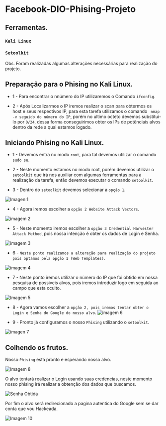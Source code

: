 # Facebook-DIO-Phising-Projeto
## Ferramentas.
###   ```Kali Linux```
###   ```Setoolkit```
Obs. Foram realizadas algumas alterações necessárias para realização do projeto.

## Preparação para o Phising no Kali Linux.

- 1 - Para encontrar o nnúmero do IP utilizaremos o Comando ```ifconfig```. 
 
- 2 - Após Localizarmos o IP iremos realizar o scan para obtermos os host e seus respectivos IP, para esta tarefa utilizamos o comando 
  ``` nmap -v seguido do número do IP```, porém no ultimo octeto devemos substitui-lo por ```0/24```, dessa forma conseguirimos obter os IPs de potênciais alvos 
 dentro da rede a qual estamos logado.

## Iniciando Phising no Kali Linux.

- 1 - Devemos entra no modo ```root```, para tal devemos utilizar o comando ```sudo su```.
 
- 2 - Neste momento estamos no modo root, porém devemos utilizar o ```setoolkit``` que irá nos auxiliar com algumas ferramentas para a realização da 
 tarefa, então devemos executar o comando ```setoolkit```.
 
- 3 - Dentro do ```setoolkit``` devemos selecionar a ```opção 1```.

![Imagen 1](https://github.com/elvys-santos/Facebook-DIO-Phising-Projeto/assets/110802178/4856f372-092f-48ff-825e-2296979bb0d6)

- 4 - Agora iremos escolher a ```opção 2 Website Attack Vectors```.

![imagem 2](https://github.com/elvys-santos/Facebook-DIO-Phising-Projeto/assets/110802178/8c26176d-da37-444a-a8fb-7cceee3f0911)

- 5 - Neste momento iremos escolher a ```opção 3 Credential Harvester Attack Method```, pois nossa intenção é obter os dados de Login e Senha.

![imagem 3](https://github.com/elvys-santos/Facebook-DIO-Phising-Projeto/assets/110802178/3239675e-8269-4ae9-9c9f-f067758dd41f)

- 6 - ```Neste ponto realizamos a alteração para realização do projeto pois optamos pela opção 1 (Web Templates)```.

![imagem 4](https://github.com/elvys-santos/Facebook-DIO-Phising-Projeto/assets/110802178/1e552001-8d65-413f-ad37-e4924eb369b7)

- 7 - Neste ponto iremos utilizar o número do IP que foi obtido em nossa pesquisa de possiveis alvos, pois iremos introduzir logo em seguida ao campo que esta oculto.

![Imagem 5](https://github.com/elvys-santos/Facebook-DIO-Phising-Projeto/assets/110802178/1a579aa7-f5ed-48bf-bb81-142766e4cebc)

- 8 - Agora vamos escolher a ```opção 2, pois iremos tentar obter o Login e Senha do Google do nosso alvo```.
![imagem 6](https://github.com/elvys-santos/Facebook-DIO-Phising-Projeto/assets/110802178/6650e87d-adc8-4c84-8fef-efe957734dc3)

 - 9 - Pronto já configuramos o nosso ```Phising``` utilizando o ```setoolkit```.

![imagen 7](https://github.com/elvys-santos/Facebook-DIO-Phising-Projeto/assets/110802178/5fd81b79-875f-42bc-bf0a-d7e91e43bc4b)

## Colhendo os frutos.
 Nosso ```Phising``` está pronto e esperando nosso alvo.

![Imagem 8](https://github.com/elvys-santos/Facebook-DIO-Phising-Projeto/assets/110802178/4568d9e6-2fdb-4292-aefe-81d74146ff9d)

 O alvo tentará realizar o Login usando suas credencias, neste momento nosso phising irá realizar a obtenção dos dados que buscamos.
 
![Senha Obtida](https://github.com/elvys-santos/Facebook-DIO-Phising-Projeto/assets/110802178/1d92075b-e86c-4ed1-91ba-d77e3b69eb91)

 Por fim o alvo será redirecionado a pagina autentica do Google sem se dar conta que vou Hackeada.
 
![Imagem 10](https://github.com/elvys-santos/Facebook-DIO-Phising-Projeto/assets/110802178/e73ee8d1-4475-446e-93f7-827b6a6e2008)









